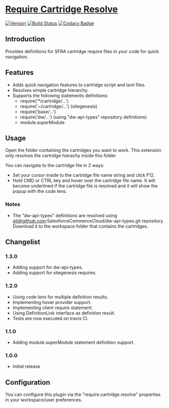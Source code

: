 # [Require Cartridge Resolve](https://github.com/pikamachu/pika-vscode-require-cartridge-resolve)

[![Version](https://vsmarketplacebadge.apphb.com/version/pikamachu.require-cartridge-resolve.svg)](https://marketplace.visualstudio.com/items?itemName=pikamachu.require-cartridge-resolve)
[![Build Status](https://img.shields.io/travis/pikamachu/pika-vscode-require-cartridge-resolve/master.svg)](https://travis-ci.org/pikamachu/pika-vscode-require-cartridge-resolve)
[![Codacy Badge](https://api.codacy.com/project/badge/Grade/7a5d465f487e4f55a8e50e8201cc69b1)](https://www.codacy.com/project/antonio.marin.jimenez/pika-vscode-require-cartridge-resolve/dashboard?utm_source=github.com&amp;utm_medium=referral&amp;utm_content=pikamachu/pika-vscode-require-cartridge-resolve&amp;utm_campaign=Badge_Grade_Dashboard)

## Introduction

Provides definitions for SFRA cartridge require files in your code for quick navigation.

## Features

- Adds quick navigation features to cartridge script and isml files.
- Resolves simple cartridge hierarchy.
- Supports the following statements definitions:
  - require('*/cartridge/...')
  - require('~/cartridge/...') (sitegenesis)
  - require('base/...')
  - require('dw/...') (using "dw-api-types" repository definitions)
  - module.superModule

## Usage

Open the folder containing the cartridges you want to work. This extension only resolves the cartridge hierachy inside this folder.

You can navigate to the cartridge file in 2 ways:

- Set your cursor inside to the cartridge file name string and click F12.
- Hold CMD or CTRL key and hover over the cartridge file name. It will become underlined if the cartridge file is resolved and it will show the popup with the code lens.

### Notes
- The "dw-api-types" definitions are resolved using  git@github.com:SalesforceCommerceCloud/dw-api-types.git repository. Download it to the workspace folder that contains the cartridges.

## Changelist

### 1.3.0

- Adding support for dw-api-types.
- Adding support for sitegenesis requires.

### 1.2.0

- Using code lens for multiple definition results.
- Implementing hover provider support.
- Implementing client require statement.
- Using DefinitionLink interface as definition result.
- Tests are now executed on travis CI.

### 1.1.0

- Adding module.superModule statement definition support.

### 1.0.0

- Initial release

## Configuration

You can configure this plugin via the "require.cartridge.resolve" properties in your workspace/user preferences.
